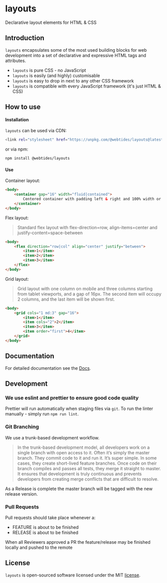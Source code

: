 # layouts

Declarative layout elements for HTML & CSS

## Introduction

`layouts` encapsulates some of the most used building blocks for web development into a set of declarative and expressive HTML tags and attributes.

-   `layouts` is pure CSS - no JavaScript
-   `layouts` is easily (and highly) customisable
-   `layouts` is easy to drop in next to any other CSS framework
-   `layouts` is compatible with every JavaScript framework (it's just HTML & CSS)

## How to use

#### Installation

`layouts` can be used via CDN:

```sh
<link rel="stylesheet" href="https://unpkg.com/@webtides/layouts@latest/css/layouts.css"/>
```

or via npm:

```sh
npm install @webtides/layouts
```

#### Use

Container layout:

```html
<body>
    <container gap="16" width="fluid|contained">
        Centered container with padding left & right and 100% width or a max-width
    </container>
</body>
```

Flex layout:

> Standard flex layout with flex-direction=row, align-items=center and justify-content=space-between

```html
<body>
    <flex direction="row|col" align="center" justify="between">
        <item>1</item>
        <item>2</item>
        <item>3</item>
    </flex>
</body>
```

Grid layout:

> Grid layout with one column on mobile and three columns starting from tablet viewports, and a gap of 16px. The second item will occupy 2 columns, and the last item will be shown first.

```html
<body>
    <grid cols="1 md:3" gap="16">
        <item>1</item>
        <item cols="2">2</item>
        <item>3</item>
        <item order="first">4</item>
    </grid>
</body>
```

## Documentation

For detailed documentation see the [Docs](docs/README.md).

## Development

### We use eslint and prettier to ensure good code quality

Prettier will run automatically when staging files via `git`. To run the linter manually - simply run `npm run lint`.

### Git Branching

We use a trunk-based development workflow.

> In the trunk-based development model, all developers work on a single branch with open access to it. Often it’s simply the master branch. They commit code to it and run it. It’s super simple. In some cases, they create short-lived feature branches. Once code on their branch compiles and passes all tests, they merge it straight to master. It ensures that development is truly continuous and prevents developers from creating merge conflicts that are difficult to resolve.

As a Release is complete the master branch will be tagged with the new release version.

### Pull Requests

Pull requests should take place whenever a:

-   FEATURE is about to be finished
-   RELEASE is about to be finished

When all Reviewers approved a PR the feature/release may be finished locally and pushed to the remote

## License

`layouts` is open-sourced software licensed under the MIT [license](LICENSE).
